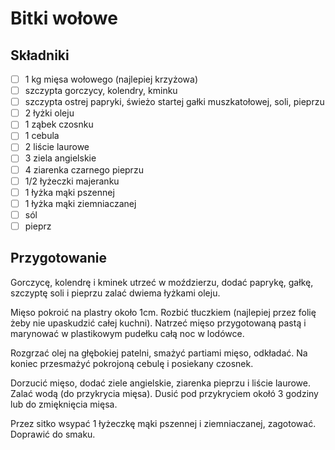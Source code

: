 # Bitki wołowe

## Składniki

- [ ] 1 kg mięsa wołowego (najlepiej krzyżowa)
- [ ] szczypta gorczycy, kolendry, kminku
- [ ] szczypta ostrej papryki, świeżo startej gałki muszkatołowej, soli, pieprzu
- [ ] 2 łyżki oleju
- [ ] 1 ząbek czosnku
- [ ] 1 cebula
- [ ] 2 liście laurowe
- [ ] 3 ziela angielskie
- [ ] 4 ziarenka czarnego pieprzu
- [ ] 1/2 łyżeczki majeranku
- [ ] 1 łyżka mąki pszennej
- [ ] 1 łyżka mąki ziemniaczanej
- [ ] sól
- [ ] pieprz

## Przygotowanie

Gorczycę, kolendrę i kminek utrzeć w moździerzu, dodać paprykę, gałkę, szczyptę soli i pieprzu zalać dwiema łyżkami oleju.

Mięso pokroić na plastry około 1cm. Rozbić tłuczkiem (najlepiej przez folię żeby nie upaskudzić całej kuchni). Natrzeć mięso przygotowaną pastą i marynować w plastikowym pudełku całą noc w lodówce.

Rozgrzać olej na głębokiej patelni, smażyć partiami mięso, odkładać. Na koniec przesmażyć pokrojoną cebulę i posiekany czosnek.

Dorzucić mięso, dodać ziele angielskie, ziarenka pieprzu i liście laurowe. Zalać wodą (do przykrycia mięsa). Dusić pod przykryciem okołó 3 godziny lub do zmięknięcia mięsa.

Przez sitko wsypać 1 łyżeczkę mąki pszennej i ziemniaczanej, zagotować. Doprawić do smaku.
